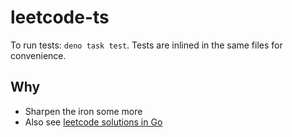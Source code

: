 # leetcode-ts

To run tests: `deno task test`. Tests are inlined in the same files for convenience.

## Why

- Sharpen the iron some more
- Also see [leetcode solutions in Go](https://github.com/mtanzim/leetcode-go)
